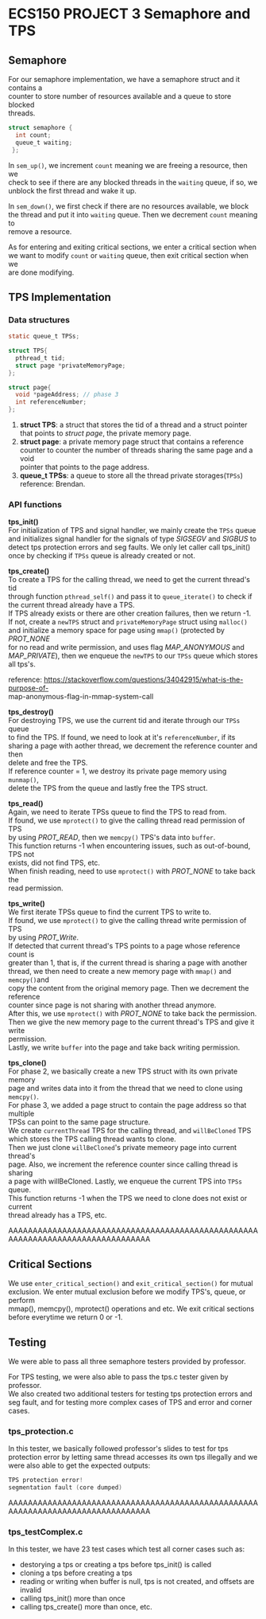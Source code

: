 # ECS150 PROJECT 3 Semaphore and TPS #  
## Semaphore ##  
For our semaphore implementation, we have a semaphore struct and it contains a  
counter to store number of resources available and a queue to store blocked  
threads.  

```c  
struct semaphore {  
  int count;  
  queue_t waiting;  
 };
```   
In `sem_up()`, we increment `count` meaning we are freeing a resource, then we   
check to see if there are any blocked threads in the `waiting` queue, if so, we   
unblock the first thread and wake it up.  

In `sem_down()`, we first check if there are no resources available, we block   
the thread and put it into `waiting` queue. Then we decrement `count` meaning to  
remove a resource.  

As for entering and exiting critical sections, we enter a critical section when   
we want to modify `count` or `waiting` queue, then exit critical section when we   
are done modifying.

## TPS Implementation ##
### Data structures ###  
```c
static queue_t TPSs;

struct TPS{
  pthread_t tid;
  struct page *privateMemoryPage; 
};

struct page{
  void *pageAddress; // phase 3
  int referenceNumber;
};
```    
1. **struct TPS**: a struct that stores the tid of a thread and a struct pointer   
that points to *struct page*, the private memory page.
2. **struct page**: a private memory page struct that contains a reference   
counter to counter the number of threads sharing the same page and a void   
pointer that points to the page address.
3. **queue_t TPSs**: a queue to store all the thread private storages(`TPSs`)  
reference: Brendan.

### API functions ###  
**tps_init()**  
For initialization of TPS and signal handler, we mainly create the `TPSs` queue  
and initializes signal handler for the signals of type *SIGSEGV* and *SIGBUS* to  
detect tps protection errors and seg faults. We only let caller call tps_init()   
once by checking if `TPSs` queue is already created or not.
  
**tps_create()**  
To create a TPS for the calling thread, we need to get the current thread's tid  
through function `pthread_self()` and pass it to `queue_iterate()` to check if  
the current thread already have a TPS.  
If TPS already exists or there are other creation failures, then we return -1.  
If not, create a `newTPS` struct and `privateMemoryPage` struct using `malloc()`   
and initialize a  memory space for page using `mmap()` (protected by *PROT_NONE*   
for no read and write permission, and uses flag *MAP_ANONYMOUS* and   
*MAP_PRIVATE*), then we enqueue the `newTPS` to our `TPSs` queue which stores   
all tps's.  

reference: https://stackoverflow.com/questions/34042915/what-is-the-purpose-of-  
map-anonymous-flag-in-mmap-system-call

**tps_destroy()**  
For destroying TPS, we use the current tid and iterate through our `TPSs` queue  
to find the TPS. If found, we need to look at it's `referenceNumber`, if its  
sharing a page with aother thread, we decrement the reference counter and then  
delete and free the TPS.  
If reference counter = 1, we destroy its private page memory using `munmap()`,  
delete the TPS from the queue and lastly free the TPS struct.  

**tps_read()**  
Again, we need to iterate TPSs queue to find the TPS to read from.  
If found, we use `mprotect()` to give the calling thread read permission of TPS  
by using *PROT_READ*, then we `memcpy()` TPS's data into `buffer`.  
This function returns -1 when encountering issues, such as out-of-bound, TPS not  
exists, did not find TPS, etc.  
When finish reading, need to use `mprotect()` with *PROT_NONE* to take back the  
read permission.  

**tps_write()**  
We first iterate TPSs queue to find the current TPS to write to.  
If found, we use `mprotect()` to give the calling thread write permission of TPS  
by using *PROT_Write*.  
If detected that current thread's TPS points to a page whose reference count is  
greater than 1, that is, if the current thread is sharing a page with another   
thread, we then need to create a new memory page with `mmap()` and `memcpy()`and  
copy the content from the original memory page. Then we decrement the reference  
counter since page is not sharing with another thread anymore.  
After this, we use `mprotect()` with *PROT_NONE* to take back the permission.  
Then we give the new memory page to the current thread's TPS and give it write  
permission.  
Lastly, we write `buffer` into the page and take back writing permission.  

**tps_clone()**  
For phase 2, we basically create a new TPS struct with its own private memory  
page and writes data into it from the thread that we need to clone using   
`memcpy()`.  
For phase 3, we added a page struct to contain the page address so that multiple  
TPSs can point to the same page structure.  
We create `currentThread` TPS for the calling thread, and `willBeCloned` TPS  
which stores the TPS calling thread wants to clone.  
Then we just clone `willBeCloned`'s private memeory page into current thread's  
page. Also, we increment the reference counter since calling thread is sharing  
a page with willBeCloned. Lastly, we enqueue the current TPS into `TPSs` queue.  
This function returns -1 when the TPS we need to clone does not exist or current  
thread already has a TPS, etc.

AAAAAAAAAAAAAAAAAAAAAAAAAAAAAAAAAAAAAAAAAAAAAAAAAAAAAAAAAAAAAAAAAAAAAAAAAAAAAAAA
## Critical Sections ##
We use `enter_critical_section()` and `exit_critical_section()` for mutual  
exclusion. We enter mutual exclusion before we modify TPS's, queue, or perform  
mmap(), memcpy(), mprotect() operations and etc. We exit critical sections  
before everytime we return 0 or -1.

## Testing ##  
We were able to pass all three semaphore testers provided by professor.  

For TPS testing, we were also able to pass the tps.c tester given by professor.  
We also created two additional testers for testing tps protection errors and  
seg fault, and for testing more complex cases of TPS and error and corner cases.  

### tps_protection.c ###  
In this tester, we basically followed professor's slides to test for tps  
protection error by letting same thread accesses its own tps illegally and we  
were also able to get the expected outputs: 
```c
TPS protection error!  
segmentation fault (core dumped)
```  
AAAAAAAAAAAAAAAAAAAAAAAAAAAAAAAAAAAAAAAAAAAAAAAAAAAAAAAAAAAAAAAAAAAAAAAAAAAAAAAA  
### tps_testComplex.c ###  
In this tester, we have 23 test cases which test all corner cases such as:  
* destorying a tps or creating a tps before tps_init() is called  
* cloning a tps before creating a tps  
* reading or writing when buffer is null, tps is not created, and offsets are  
invalid  
* calling tps_init() more than once  
* calling tps_create() more than once, etc.  

